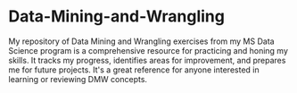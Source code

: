 # Data-Mining-and-Wrangling
My repository of Data Mining and Wrangling exercises from my MS Data Science program is a comprehensive resource for practicing and honing my skills. It tracks my progress, identifies areas for improvement, and prepares me for future projects. It's a great reference for anyone interested in learning or reviewing DMW concepts.
